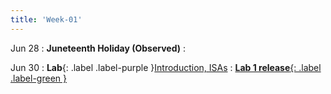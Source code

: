 ```yaml
---
title: 'Week-01'
---
```



Jun 28
: **Juneteenth Holiday (Observed)**
  : [](#)

Jun 30
: **Lab**{: .label .label-purple }[Introduction, ISAs](#)
  : [**Lab 1 release**{: .label .label-green }](#)

